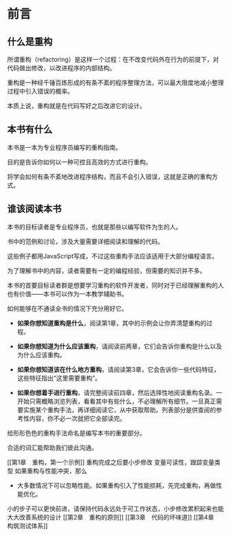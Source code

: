# 前言
## 什么是重构
所谓重构（refactoring）是这样一个过程：在不改变代码外在行为的前提下，对代码做出修改，以改进程序的内部结构。

重构是一种经千锤百炼形成的有条不紊的程序整理方法，可以最大限度地减小整理过程中引入错误的概率。

本质上说，重构就是在代码写好之后改进它的设计。
## 本书有什么
本书是一本为专业程序员编写的重构指南。

目的是告诉你如何以一种可控且高效的方式进行重构。

将学会如何有条不紊地改进程序结构，而且不会引入错误，这就是正确的重构方式。
## 谁该阅读本书

本书的目标读者是专业程序员，也就是那些以编写软件为生的人。

书中的范例和讨论，涉及大量需要详细阅读和理解的代码。

这些例子都用JavaScript写成，不过这些重构手法应该适用于大部分编程语言。

为了理解书中的内容，读者需要有一定的编程经验，但需要的知识并不多。

本书的首要目标读者群是想要学习重构的软件开发者，同时对于已经理解重构的人也有价值——本书可以作为一本教学辅助书。

如何能够在不通读全书的情况下充分用好它。

-   **如果你想知道重构是什么**，阅读第1章，其中的示例会让你弄清楚重构的过程。
    
-   **如果你想知道为什么应该重构**，请阅读前两章，它们会告诉你重构是什么以及为什么应该重构。
    
-   **如果你想知道该在什么地方重构**，请阅读第3章，它会告诉你一些代码特征，这些特征指出“这里需要重构”。
    
-   **如果你想着手进行重构**，请完整阅读前四章，然后选择性地阅读重构名录。一开始只需概略浏览列表，看看其中有些什么，不必理解所有细节。一旦真正需要实施某个重构手法，再详细阅读它，从中获取帮助。列表部分是供查阅的参考性内容，你不必一次就把它全部读完。

给形形色色的重构手法命名是编写本书的重要部分。

合适的词汇能帮助我们彼此沟通。

[[第1章　重构，第一个示例]]
重构完成之后要小步修改
变量可读性，跟踪变量类型
如果重构与性能冲突，那么
- 大多数情况下可以忽略性能。如果重构引入了性能损耗，先完成重构，再做性能优化。

小的步子可以更快前进，请保持代码永远处于可工作状态，小步修改累积起来也能大大改善系统的设计
[[第2章　重构的原则]]
[[第3章　代码的坏味道]]
[[第4章　构筑测试体系]]